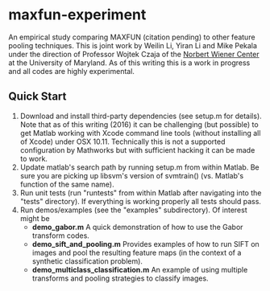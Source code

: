 # maxfun-experiment
An empirical study comparing MAXFUN (citation pending) to other feature pooling techniques.  This is joint work by Weilin Li, Yiran Li and Mike Pekala under the direction of Professor Wojtek Czaja of the [Norbert Wiener Center](http://www.norbertwiener.umd.edu/) at the University of Maryland.  As of this writing this is a work in progress and all codes are highly experimental.

## Quick Start

1.  Download and install third-party dependencies (see setup.m for details).  Note that as of this writing (2016) it can be challenging (but possible) to get Matlab working with Xcode command line tools (without installing all of Xcode) under OSX 10.11.  Technically this is not a supported configuration by Mathworks but with sufficient hacking it can be made to work.
2.  Update matlab's search path by running setup.m from within Matlab.  Be sure you are picking up libsvm's version of svmtrain() (vs. Matlab's function of the same name).
3.  Run unit tests (run "runtests" from within Matlab after navigating into the "tests" directory).  If everything is working properly all tests should pass.
4.  Run demos/examples (see the "examples" subdirectory).  Of interest might be
    *  **demo_gabor.m**  A quick demonstration of how to use the Gabor transform codes.
    *  **demo_sift_and_pooling.m**  Provides examples of how to run SIFT on images and pool the resulting feature maps (in the context of a synthetic classification problem).
	*  **demo_multiclass_classification.m**  An example of using multiple transforms and pooling strategies to classify images.

